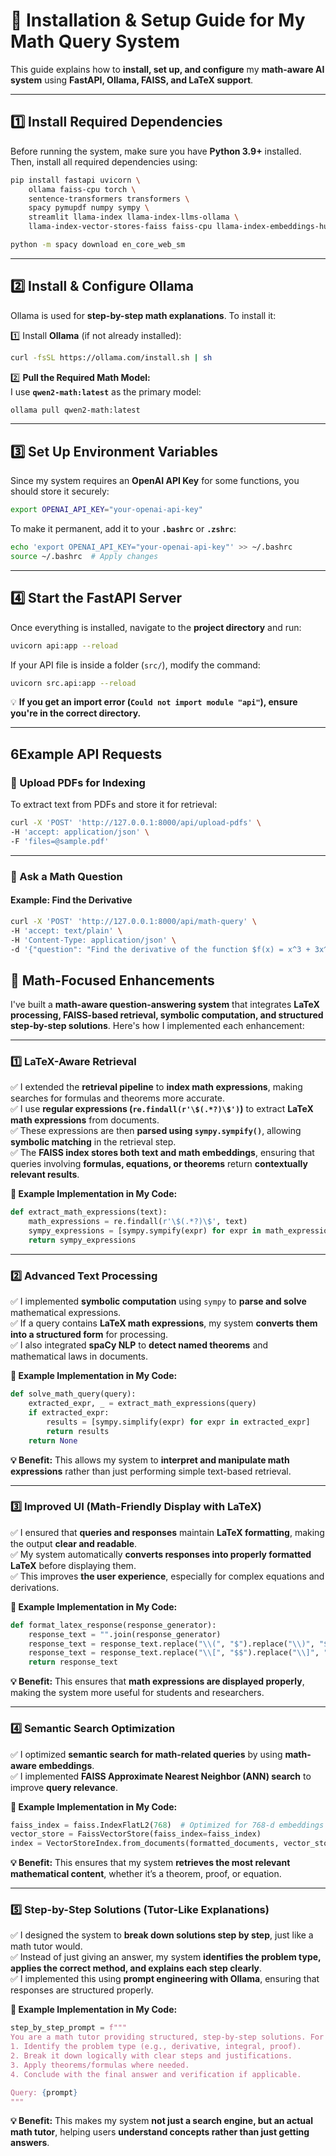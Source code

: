 # **📘 Installation & Setup Guide for My Math Query System**  

This guide explains how to **install, set up, and configure** my **math-aware AI system** using **FastAPI, Ollama, FAISS, and LaTeX support**.  

---

## **1️⃣ Install Required Dependencies**  

Before running the system, make sure you have **Python 3.9+** installed. Then, install all required dependencies using:

```bash
pip install fastapi uvicorn \
    ollama faiss-cpu torch \
    sentence-transformers transformers \
    spacy pymupdf numpy sympy \
    streamlit llama-index llama-index-llms-ollama \
    llama-index-vector-stores-faiss faiss-cpu llama-index-embeddings-huggingface

python -m spacy download en_core_web_sm

```

---

## **2️⃣ Install & Configure Ollama**
Ollama is used for **step-by-step math explanations**. To install it:

1️⃣ Install **Ollama** (if not already installed):  
```bash
curl -fsSL https://ollama.com/install.sh | sh
```

2️⃣ **Pull the Required Math Model:**  
I use **`qwen2-math:latest`** as the primary model:
```bash
ollama pull qwen2-math:latest
```
---

## **3️⃣ Set Up Environment Variables**
Since my system requires an **OpenAI API Key** for some functions, you should store it securely:

```bash
export OPENAI_API_KEY="your-openai-api-key"
```

To make it permanent, add it to your **`.bashrc`** or **`.zshrc`**:
```bash
echo 'export OPENAI_API_KEY="your-openai-api-key"' >> ~/.bashrc
source ~/.bashrc  # Apply changes
```

---

## **4️⃣ Start the FastAPI Server**
Once everything is installed, navigate to the **project directory** and run:

```bash
uvicorn api:app --reload
```

If your API file is inside a folder (`src/`), modify the command:
```bash
uvicorn src.api:app --reload
```

💡 **If you get an import error (`Could not import module "api"`), ensure you're in the correct directory.**  

---

## **6️Example API Requests**
### **📌 Upload PDFs for Indexing**
To extract text from PDFs and store it for retrieval:

```bash
curl -X 'POST' 'http://127.0.0.1:8000/api/upload-pdfs' \
-H 'accept: application/json' \
-F 'files=@sample.pdf'
```

---

### **📌 Ask a Math Question**
#### **Example: Find the Derivative**
```bash
curl -X 'POST' 'http://127.0.0.1:8000/api/math-query' \
-H 'accept: text/plain' \
-H 'Content-Type: application/json' \
-d '{"question": "Find the derivative of the function $f(x) = x^3 + 3x^2 - 5x + 7$."}'
```






## **📌 Math-Focused Enhancements**  

I've built a **math-aware question-answering system** that integrates **LaTeX processing, FAISS-based retrieval, symbolic computation, and structured step-by-step solutions**. Here's how I implemented each enhancement:

---

### **1️⃣ LaTeX-Aware Retrieval**  
✅ I extended the **retrieval pipeline** to **index math expressions**, making searches for formulas and theorems more accurate.  
✅ I use **regular expressions (`re.findall(r'\$(.*?)\$')`)** to extract **LaTeX math expressions** from documents.  
✅ These expressions are then **parsed using `sympy.sympify()`**, allowing **symbolic matching** in the retrieval step.  
✅ The **FAISS index stores both text and math embeddings**, ensuring that queries involving **formulas, equations, or theorems** return **contextually relevant results**.  

**📌 Example Implementation in My Code:**
```python
def extract_math_expressions(text):
    math_expressions = re.findall(r'\$(.*?)\$', text)
    sympy_expressions = [sympy.sympify(expr) for expr in math_expressions if expr]
    return sympy_expressions
```

---

### **2️⃣ Advanced Text Processing**  
✅ I implemented **symbolic computation** using `sympy` to **parse and solve** mathematical expressions.  
✅ If a query contains **LaTeX math expressions**, my system **converts them into a structured form** for processing.  
✅ I also integrated **spaCy NLP** to **detect named theorems** and mathematical laws in documents.  

**📌 Example Implementation in My Code:**
```python
def solve_math_query(query):
    extracted_expr, _ = extract_math_expressions(query)
    if extracted_expr:
        results = [sympy.simplify(expr) for expr in extracted_expr]
        return results
    return None
```
**💡 Benefit:** This allows my system to **interpret and manipulate math expressions** rather than just performing simple text-based retrieval.

---

### **3️⃣ Improved UI (Math-Friendly Display with LaTeX)**  
✅ I ensured that **queries and responses** maintain **LaTeX formatting**, making the output **clear and readable**.  
✅ My system automatically **converts responses into properly formatted LaTeX** before displaying them.  
✅ This improves **the user experience**, especially for complex equations and derivations.

**📌 Example Implementation in My Code:**
```python
def format_latex_response(response_generator):
    response_text = "".join(response_generator)
    response_text = response_text.replace("\\(", "$").replace("\\)", "$")
    response_text = response_text.replace("\\[", "$$").replace("\\]", "$$")
    return response_text
```
**💡 Benefit:** This ensures that **math expressions are displayed properly**, making the system more useful for students and researchers.

---

### **4️⃣ Semantic Search Optimization**  
✅ I optimized **semantic search for math-related queries** by using **math-aware embeddings**.  
✅ I implemented **FAISS Approximate Nearest Neighbor (ANN) search** to improve **query relevance**.  

**📌 Example Implementation in My Code:**
```python
faiss_index = faiss.IndexFlatL2(768)  # Optimized for 768-d embeddings
vector_store = FaissVectorStore(faiss_index=faiss_index)
index = VectorStoreIndex.from_documents(formatted_documents, vector_store=vector_store)
```
**💡 Benefit:** This ensures that my system **retrieves the most relevant mathematical content**, whether it’s a theorem, proof, or equation.

---

### **5️⃣ Step-by-Step Solutions (Tutor-Like Explanations)**  
✅ I designed the system to **break down solutions step by step**, just like a math tutor would.  
✅ Instead of just giving an answer, my system **identifies the problem type, applies the correct method, and explains each step clearly**.  
✅ I implemented this using **prompt engineering with Ollama**, ensuring that responses are structured properly.

**📌 Example Implementation in My Code:**
```python
step_by_step_prompt = f"""
You are a math tutor providing structured, step-by-step solutions. For the given query:
1. Identify the problem type (e.g., derivative, integral, proof).
2. Break it down logically with clear steps and justifications.
3. Apply theorems/formulas where needed.
4. Conclude with the final answer and verification if applicable.

Query: {prompt}
"""
```
**💡 Benefit:** This makes my system **not just a search engine, but an actual math tutor**, helping users **understand concepts rather than just getting answers**.

